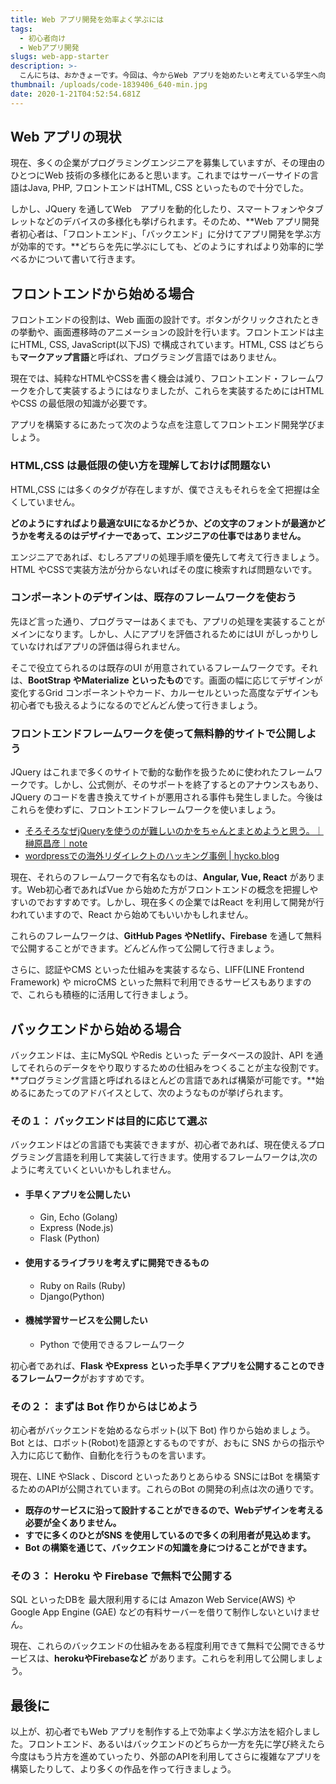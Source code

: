 ```yaml
---
title: Web アプリ開発を効率よく学ぶには
tags: 
  - 初心者向け 
  - Webアプリ開発 
slugs: web-app-starter 
description: >-
  こんにちは、おかきょーです。今回は、今からWeb アプリを始めたいと考えている学生へ向けて、個人的に効率よくWeb アプリ開発を学ぶ方法について書いて行きたいと考えてこの記事を書きました。
thumbnail: /uploads/code-1839406_640-min.jpg 
date: 2020-1-21T04:52:54.681Z
---
```


## Web アプリの現状

現在、多くの企業がプログラミングエンジニアを募集していますが、その理由のひとつにWeb 技術の多様化にあると思います。これまではサーバーサイドの言語はJava, PHP, フロントエンドはHTML, CSS といったもので十分でした。

しかし、JQuery を通してWeb　アプリを動的化したり、スマートフォンやタブレットなどのデバイスの多様化も挙げられます。そのため、**Web アプリ開発者初心者は、「フロントエンド」、「バックエンド」に分けてアプリ開発を学ぶ方が効率的です。**どちらを先に学ぶにしても、どのようにすればより効率的に学べるかについて書いて行きます。

## フロントエンドから始める場合

フロントエンドの役割は、Web 画面の設計です。ボタンがクリックされたときの挙動や、画面遷移時のアニメーションの設計を行います。フロントエンドは主にHTML, CSS, JavaScript(以下JS) で構成されています。HTML, CSS はどちらも**マークアップ言語**と呼ばれ、プログラミング言語ではありません。

現在では、純粋なHTMLやCSSを書く機会は減り、フロントエンド・フレームワークを介して実装するようにはなりましたが、これらを実装するためにはHTML やCSS の最低限の知識が必要です。

アプリを構築するにあたって次のような点を注意してフロントエンド開発学びましょう。

### HTML,CSS は最低限の使い方を理解しておけば問題ない

HTML,CSS には多くのタグが存在しますが、僕でさえもそれらを全て把握は全くしていません。  

**どのようにすればより最適なUIになるかどうか、どの文字のフォントが最適かどうかを考えるのはデザイナーであって、エンジニアの仕事ではありません。**   
  
エンジニアであれば、むしろアプリの処理手順を優先して考えて行きましょう。HTML やCSSで実装方法が分からないればその度に検索すれば問題ないです。

### コンポーネントのデザインは、既存のフレームワークを使おう
先ほど言った通り、プログラマーはあくまでも、アプリの処理を実装することがメインになります。しかし、人にアプリを評価されるためにはUI がしっかりしていなければアプリの評価は得られません。  

そこで役立てられるのは既存のUI が用意されているフレームワークです。それは、**BootStrap やMaterialize といったもの**です。画面の幅に応じてデザインが変化するGrid コンポーネントやカード、カルーセルといった高度なデザインも初心者でも扱えるようになるのでどんどん使って行きましょう。  

### フロントエンドフレームワークを使って無料静的サイトで公開しよう
JQuery はこれまで多くのサイトで動的な動作を扱うために使われたフレームワークです。しかし、公式側が、そのサポートを終了するとのアナウンスもあり、JQuery のコードを書き換えてサイトが悪用される事件も発生しました。今後はこれらを使わずに、フロントエンドフレームワークを使いましょう。  

 
- [そろそろなぜjQueryを使うのが難しいのかをちゃんとまとめようと思う。｜榊原昌彦｜note](https://note.com/rdlabo/n/ndfe07e0c0bcb?creator_urlname=rdlabo)
- [wordpressでの海外リダイレクトのハッキング事例 \| hycko.blog](https://blog.hycko.net/5510.php)

現在、それらのフレームワークで有名なものは、**Angular, Vue, React** があります。Web初心者であればVue から始めた方がフロントエンドの概念を把握しやすいのでおすすめです。しかし、現在多くの企業ではReact を利用して開発が行われていますので、React から始めてもいいかもしれません。  


これらのフレームワークは、**GitHub Pages やNetlify、Firebase** を通して無料で公開することができます。どんどん作って公開して行きましょう。  

さらに、認証やCMS といった仕組みを実装するなら、LIFF(LINE Frontend Framework) や microCMS といった無料で利用できるサービスもありますので、これらも積極的に活用して行きましょう。  

## バックエンドから始める場合

バックエンドは、主にMySQL やRedis といった データベースの設計、API を通してそれらのデータをやり取りするための仕組みをつくることが主な役割です。**プログラミング言語と呼ばれるほとんどの言語であれば構築が可能です。**始めるにあたってのアドバイスとして、次のようなものが挙げられます。  

### その１： バックエンドは目的に応じて選ぶ

バックエンドはどの言語でも実装できますが、初心者であれば、現在使えるプログラミング言語を利用して実装して行きます。使用するフレームワークは,次のように考えていくといいかもしれません。  

- ####  手早くアプリを公開したい
  - Gin, Echo (Golang)
  - Express (Node.js)
  - Flask (Python)

- #### 使用するライブラリを考えずに開発できるもの
  - Ruby on Rails (Ruby)
  - Django(Python)

- #### 機械学習サービスを公開したい
  - Python で使用できるフレームワーク

初心者であれば、**Flask やExpress といった手早くアプリを公開することのできるフレームワーク**がおすすめです。

### その２： まずは Bot 作りからはじめよう

初心者がバックエンドを始めるならボット(以下 Bot) 作りから始めましょう。Bot とは、ロボット(Robot)を語源とするものですが、おもに SNS からの指示や入力に応じて動作、自動化を行うものを言います。  

現在、LINE やSlack 、Discord といったありとあらゆる SNSにはBot を構築するためのAPIが公開されています。これらのBot の開発の利点は次の通りです。  
- **既存のサービスに沿って設計することができるので、Webデザインを考える必要が全くありません。**
- **すでに多くのひとがSNS を使用しているので多くの利用者が見込めます。**
- **Bot の構築を通じて、バックエンドの知識を身につけることができます。**

### その３： Heroku や Firebase で無料で公開する

SQL といったDBを 最大限利用するには Amazon Web Service(AWS) や Google App Engine (GAE) などの有料サーバーを借りて制作しないといけません。  


現在、これらのバックエンドの仕組みをある程度利用できて無料で公開できるサービスは、**herokuやFirebaseなど** があります。これらを利用して公開しましょう。  


## 最後に

以上が、初心者でもWeb アプリを制作する上で効率よく学ぶ方法を紹介しました。フロントエンド、あるいはバックエンドのどちらか一方を先に学び終えたら今度はもう片方を進めていったり、外部のAPIを利用してさらに複雑なアプリを構築したりして、より多くの作品を作って行きましょう。  